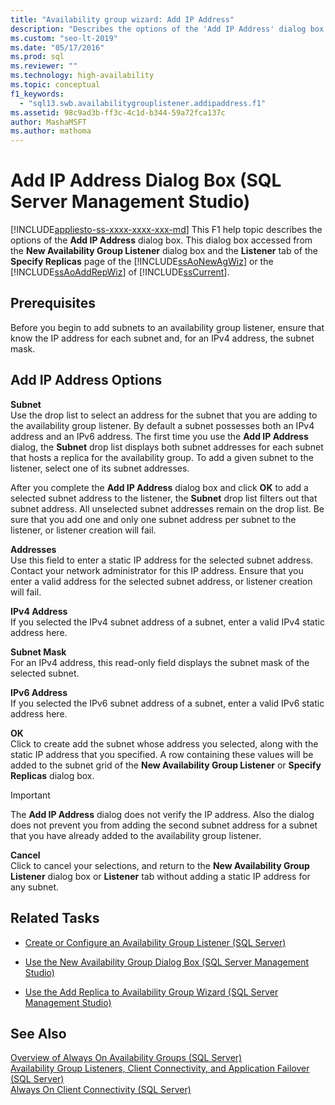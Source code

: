 ```yaml
---
title: "Availability group wizard: Add IP Address"
description: "Describes the options of the 'Add IP Address' dialog box found on the 'Specify Replicas' page in the SQL Server Management Studio 'Availability Group Wizard'. "
ms.custom: "seo-lt-2019" 
ms.date: "05/17/2016"
ms.prod: sql
ms.reviewer: ""
ms.technology: high-availability
ms.topic: conceptual
f1_keywords: 
  - "sql13.swb.availabilitygrouplistener.addipaddress.f1"
ms.assetid: 98c9ad3b-ff3c-4c1d-b344-59a72fca137c
author: MashaMSFT
ms.author: mathoma
---
```

# Add IP Address Dialog Box (SQL Server Management Studio)
[!INCLUDE[appliesto-ss-xxxx-xxxx-xxx-md](../../../includes/applies-to-version/sqlserver.md)]
  This F1 help topic describes the options of the **Add IP Address** dialog box. This dialog box accessed from the **New Availability Group Listener** dialog box and the **Listener** tab of the **Specify Replicas** page of the [!INCLUDE[ssAoNewAgWiz](../../../includes/ssaonewagwiz-md.md)] or the [!INCLUDE[ssAoAddRepWiz](../../../includes/ssaoaddrepwiz-md.md)] of [!INCLUDE[ssCurrent](../../../includes/sscurrent-md.md)].  
  
## Prerequisites  
 Before you begin to add subnets to an availability group listener, ensure that know the IP address for each subnet and, for an IPv4 address, the subnet mask.  
  
##  <a name="PageOptions"></a> Add IP Address Options  
 **Subnet**  
 Use the drop list to select an address for the subnet that you are adding to the availability group listener. By default a subnet possesses both an IPv4 address and an IPv6 address. The first time you use the **Add IP Address** dialog,  the **Subnet** drop list displays both subnet addresses for each subnet that hosts a replica for the availability group. To add a given subnet to the listener, select one of its subnet addresses.  
  
 After you complete the **Add IP Address** dialog box and click **OK** to add a selected subnet address to the listener, the **Subnet** drop list filters out that subnet address. All unselected subnet addresses remain on the drop list. Be sure that you add one and only one subnet address per subnet to the listener, or listener creation will fail.  
  
 **Addresses**  
 Use this field to enter a static IP address for the selected subnet address. Contact your network administrator for this IP address. Ensure that you enter a valid address for the selected subnet address, or listener creation will fail.  
  
 **IPv4 Address**  
 If you selected the IPv4 subnet address of a subnet, enter a valid IPv4 static address here.  
  
 **Subnet Mask**  
 For an IPv4 address, this read-only field displays the subnet mask of the selected subnet.  
  
 **IPv6 Address**  
 If you selected the IPv6 subnet address of a subnet, enter a valid IPv6 static address here.  
  
 **OK**  
 Click to create add the subnet whose address you selected, along with the static IP address that you specified. A row containing these values will be added to the subnet grid of the **New Availability Group Listener** or **Specify Replicas** dialog box.  
  
> [!IMPORTANT]  
>  The **Add IP Address** dialog does not verify the IP address. Also the dialog does not prevent you from adding the second subnet address for a subnet that you have already added to the availability group listener.  
  
 **Cancel**  
 Click to cancel your selections, and return to the **New Availability Group Listener** dialog box or **Listener** tab without adding a static IP address for any subnet.  
  
##  <a name="RelatedTasks"></a> Related Tasks  
  
-   [Create or Configure an Availability Group Listener &#40;SQL Server&#41;](../../../database-engine/availability-groups/windows/create-or-configure-an-availability-group-listener-sql-server.md)  
  
-   [Use the New Availability Group Dialog Box &#40;SQL Server Management Studio&#41;](../../../database-engine/availability-groups/windows/use-the-new-availability-group-dialog-box-sql-server-management-studio.md)  
  
-   [Use the Add Replica to Availability Group Wizard &#40;SQL Server Management Studio&#41;](../../../database-engine/availability-groups/windows/use-the-add-replica-to-availability-group-wizard-sql-server-management-studio.md)  
  
## See Also  
 [Overview of Always On Availability Groups &#40;SQL Server&#41;](../../../database-engine/availability-groups/windows/overview-of-always-on-availability-groups-sql-server.md)   
 [Availability Group Listeners, Client Connectivity, and Application Failover &#40;SQL Server&#41;](../../../database-engine/availability-groups/windows/listeners-client-connectivity-application-failover.md)   
 [Always On Client Connectivity &#40;SQL Server&#41;](../../../database-engine/availability-groups/windows/always-on-client-connectivity-sql-server.md)  
  
  
